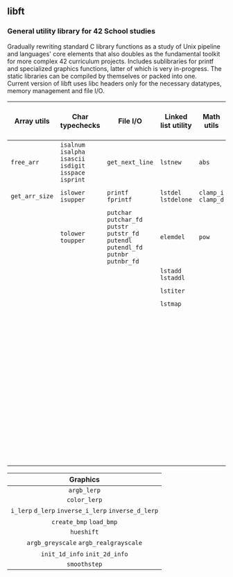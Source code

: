 ## libft
### General utility library for 42 School studies
Gradually rewriting standard C library functions as a study of Unix pipeline and languages' core elements that also doubles as the fundamental toolkit for more complex 42 curriculum projects. 
Includes sublibraries for printf and specialized graphics functions, latter of which is very in-progress. The static libraries can be compiled by themselves or packed into one.  
Current version of libft uses libc headers only for the necessary datatypes, memory management and file I/O.  

Array utils | Char typechecks | File I/O | Linked list utility | Math utils | Memory manipulation | Process control | String utils | Wide char (UTF-8) utils | Type conversions
--- | --- | --- | --- | --- | --- | --- | --- | --- | --- |
`free_arr` | `isalnum` `isalpha` `isascii` `isdigit` `isspace` `isprint` | `get_next_line` | `lstnew` | `abs` | `bzero` | `getout` | `strcpy` `strncpy` | `putwchar` | `atoi` |
`get_arr_size` | `islower` `isupper` | `printf` `fprintf` | `lstdel` `lstdelone` | `clamp_i` `clamp_d` | `memalloc` || `strcat` `strncat` `strlcat` | `putwstr` | `ftoa` |
|| `tolower` `toupper` | `putchar` `putchar_fd` `putstr` `putstr_fd` `putendl` `putendl_fd` `putnbr` `putnbr_fd` | `elemdel` | `pow` | `memchr` || `strdup` `strndup` | `wcharlen` | `itoa` `itoa_base` |
|||| `lstadd` `lstaddl` || `memcmp` || `strnew` | `wstrlen` `wstrnlen` | `uitoa` `uitoa_base` |
|||| `lstiter` || `memcpy` `memccpy` || `strdel` |||
|||| `lstmap` || `memdel` || `strclr` |||
|||||| `memmove` || `striter` `striteri` |||
|||||| `memset` || `strmap` `strmapi` |||
|||||| `swap` || `strsub` |||
|||||||| `strjoin` |||
|||||||| `strtrim` |||
|||||||| `strsplit` |||
|||||||| `strlen` |||
|||||||| `strcmp` `strncmp` |||
|||||||| `strchr` `strrchr` |||
|||||||| `strstr` `strnstr` |||
|||||||| `strequ` `strnequ` |||
|||||||| `wordcount` |||

| Graphics |
| :---: |
| `argb_lerp` |
| `color_lerp` |
| `i_lerp` `d_lerp` `inverse_i_lerp` `inverse_d_lerp` |
| `create_bmp` `load_bmp` |
| `hueshift` |
| `argb_greyscale` `argb_realgrayscale` |
| `init_1d_info` `init_2d_info` |
| `smoothstep` |
